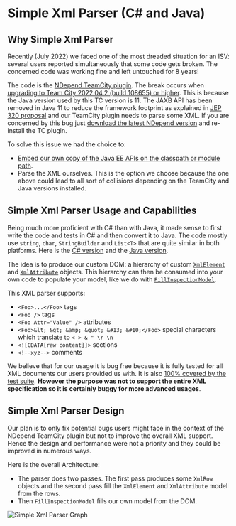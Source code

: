 # Simple Xml Parser (C# and Java)

## Why Simple Xml Parser

Recently (July 2022) we faced one of the most dreaded situation for an ISV: several users reported simultaneously that some code gets broken. The concerned code was working fine and left untouched for 8 years!

The code is the <a href="https://www.ndepend.com/docs/teamcity-integration-ndepend" target="_blank" rel="noopener">NDepend TeamCity plugin</a>. The break occurs when <a href="https://youtrack.jetbrains.com/issue/TW-76866" target="_blank" rel="noopener">upgrading to Team City 2022.04.2 (build 108655) or higher</a>. This is because the Java version used by this TC version is 11. The JAXB API has been removed in Java 11 to reduce the framework footprint as explained in <a href="https://openjdk.org/jeps/320" target="_blank" rel="noopener">JEP 320 proposal</a> and our TeamCity plugin needs to parse some XML. If you are concerned by this bug just <a href="https://www.ndepend.com/download" target="_blank" rel="noopener">download the latest NDepend version</a> and re-install the TC plugin.

To solve this issue we had the choice to:
<ul>
 	<li><a href="https://stackoverflow.com/a/43574427/27194" target="_blank" rel="noopener">Embed our own copy of the Java EE APIs on the classpath or module path</a>.</li>
 	<li>Parse the XML ourselves. This is the option we choose because the one above could lead to all sort of collisions depending on the TeamCity and Java versions installed.</li>
</ul>



## Simple Xml Parser Usage and Capabilities

Being much more proficient with C# than with Java, it made sense to first write the code and tests in C# and then convert it to Java. The code mostly use <code>string</code>, <code>char</code>, <code>StringBuilder</code> and <code>List&lt;T&gt;</code> that are quite similar in both platforms. Here is the <a href="https://github.com/ndepend/SimpleXmlParser/blob/master/SimpleXmlParser/XmlParsing.cs" target="_blank" rel="noopener">C# version</a> and the <a href="https://github.com/ndepend/SimpleXmlParser/blob/master/JavaCode/XmlParsing.java" target="_blank" rel="noopener">Java version</a>.

The idea is to produce our custom DOM: a hierarchy of custom <a href="https://github.com/ndepend/SimpleXmlParser/blob/master/SimpleXmlParser/XmlParsing.cs#L33" target="_blank" rel="noopener"><code>XmlElement</code></a> and <a href="https://github.com/ndepend/SimpleXmlParser/blob/master/SimpleXmlParser/XmlParsing.cs#L26" target="_blank" rel="noopener"><code>XmlAttribute</code></a> objects. This hierarchy can then be consumed into your own code to populate your model, like we do with <a href="https://github.com/ndepend/SimpleXmlParser/blob/master/SimpleXmlParser/InspectionsModel/FillInspectionsModel.cs" target="_blank" rel="noopener"><code>FillInspectionModel</code></a>.

This XML parser supports:
<ul>
 	<li><code>&lt;Foo&gt;...&lt;/Foo&gt;</code> tags</li>
 	<li><code>&lt;Foo /&gt;</code> tags</li>
 	<li><code>&lt;Foo Attr="Value" /&gt;</code> attributes</li>
 	<li><code>&lt;Foo&gt;&amp;lt; &amp;gt; &amp;amp; &amp;quot; &amp;#13; &amp;#10;&lt;/Foo&gt;</code> special characters which translate to <code>&lt; &gt; &amp; " \r \n</code></li>
 	<li><code>&lt;![CDATA[raw content]]&gt;</code> sections</li>
 	<li><code>&lt;!--xyz--&gt;</code> comments</li>
</ul>
We believe that for our usage it is bug free because it is fully tested for all XML documents our users provided us with. It is also <a href="https://github.com/ndepend/SimpleXmlParser/tree/master/SimpleXmlParserTests" target="_blank" rel="noopener">100% covered by the test suite</a>. <strong>However the purpose was not to support the entire XML specification so it is certainly buggy for more advanced usages</strong>.

## Simple Xml Parser Design

Our plan is to only fix potential bugs users might face in the context of the NDepend TeamCity plugin but not to improve the overall XML support. Hence the design and performance were not a priority and they could be improved in numerous ways.

Here is the overall Architecture:

<ul>
  <li>The parser does two passes. The first pass produces some <code>XmlRow</code> objects and the second pass fill the <code>XmlElement</code> and <code>XmlAttribute</code> model from the rows.</li>
  <li>Then <code>FillInspectionModel</code> fills our own model from the DOM.</li>
</ul>


![Simple Xml Parser Graph](https://user-images.githubusercontent.com/511445/182350345-e08a1315-817d-4b26-967b-ee3c8fe6b904.png)



